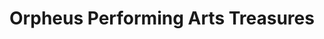 ---
title: "Orpheus Performing Arts Treasures"
url: /boston/orpheus-performing-arts-treasures/
shop: Musik
---